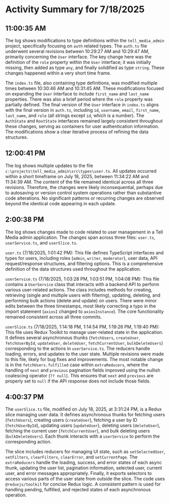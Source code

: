 # Activity Summary for 7/18/2025

## 11:00:35 AM
The log shows modifications to type definitions within the `tell_media_admin` project, specifically focusing on `auth` related types.  The `auth.ts` file underwent several revisions between 10:29:27 AM and 10:29:47 AM, primarily concerning the `User` interface.  The key change here was the definition of the `role` property within the `User` interface; it was initially missing, then added as type `any`, and finally solidified as type `string`.  These changes happened within a very short time frame.

The `index.ts` file, also containing type definitions, was modified multiple times between 10:30:46 AM and 10:31:45 AM. These modifications focused on expanding the `User` interface to include `first_name` and `last_name` properties.  There was also a brief period where the `role` property was partially defined.  The final version of the `User` interface in `index.ts` aligns with the final version in `auth.ts`,  including `id`, `username`, `email`, `first_name`, `last_name`, and `role` (all strings except `id`, which is a number).  The `AuthState` and `RootState` interfaces remained largely consistent throughout these changes, serving as containers for user authentication information.  The modifications show a clear iterative process of refining the data structures.


## 12:00:41 PM
The log shows multiple updates to the file `c:\projects\tell_media_admin\src\types\user.ts`.  All updates occurred within a short timeframe on July 18, 2025, between 11:34:22 AM and 11:34:39 AM.  The content of the file remained identical across all three revisions.  Therefore, the changes were likely inconsequential, perhaps due to autosaving or version control system operations rather than substantive code alterations.  No significant patterns or recurring changes are observed beyond the identical code appearing in each update.


## 2:00:38 PM
The log shows changes made to code related to user management in a Tell Media admin application.  The changes span across three files: `user.ts`, `userService.ts`, and `userSlice.ts`.

`user.ts` (7/18/2025, 1:01:42 PM): This file defines TypeScript interfaces and types for users, including roles (`admin`, `writer`, `moderator`), user data, API request/response structures, and filtering options.  This is a comprehensive definition of the data structures used throughout the application.


`userService.ts` (7/18/2025, 1:03:28 PM, 1:03:51 PM, 1:04:08 PM): This file contains a `UserService` class that interacts with a backend API to perform various user-related actions.  The class includes methods for creating, retrieving (single and multiple users with filtering), updating, deleting, and performing bulk actions (delete and update) on users.  There were minor edits between the three timestamps, most likely correcting a typo in the import statement (`axiosI` changed to `axiosInstance`).  The core functionality remained consistent across all three commits.


`userSlice.ts` (7/18/2025, 1:14:18 PM, 1:14:54 PM, 1:19:26 PM, 1:19:40 PM): This file uses Redux Toolkit to manage user-related state in the application. It defines several asynchronous thunks (`fetchUsers`, `createUser`, `fetchUserById`, `updateUser`, `deleteUser`, `fetchCurrentUser`, `bulkDeleteUsers`) corresponding to the actions in `userService.ts`. The reducers handle loading, errors, and updates to the user state. Multiple revisions were made to this file, likely for bug fixes and improvements. The most notable change is in the `fetchUsers.fulfilled` case within `extraReducers`, where the handling of `next` and `previous` pagination fields improved using the nullish coalescing operator (`?? null`). This ensures that `next` and `previous` are properly set to `null` if the API response does not include those fields.


## 4:00:37 PM
The `userSlice.ts` file, modified on July 18, 2025, at 3:31:24 PM, is a Redux slice managing user data.  It defines asynchronous thunks for fetching users (`fetchUsers`), creating users (`createUser`), fetching a user by ID (`fetchUserById`), updating users (`updateUser`), deleting users (`deleteUser`), fetching the current user (`fetchCurrentUser`), and bulk deleting users (`bulkDeleteUsers`).  Each thunk interacts with a `userService` to perform the corresponding action.

The slice includes reducers for managing UI state, such as `setSelectedUser`, `setFilters`, `clearFilters`, `clearError`, and `setCurrentPage`.  The `extraReducers` handle the loading, success, and error states of each async thunk, updating the user list, pagination information, selected user, current user, and error messages appropriately.  Finally, it exports selectors to access various parts of the user state from outside the slice.  The code uses `@reduxjs/toolkit` for concise Redux logic.  A consistent pattern is used for handling pending, fulfilled, and rejected states of each asynchronous operation.

